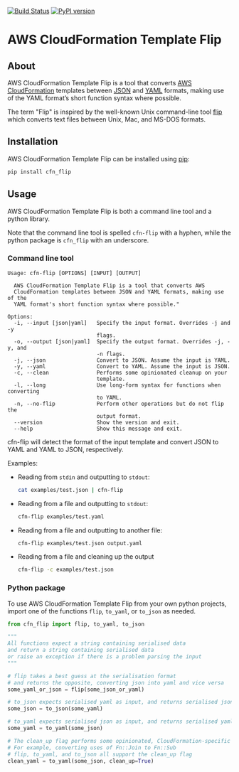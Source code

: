 [![Build Status](https://www.travis-ci.org/awslabs/aws-cfn-template-flip.svg?branch=master)](https://www.travis-ci.org/awslabs/aws-cfn-template-flip)
[![PyPI version](https://badge.fury.io/py/cfn_flip.svg)](https://badge.fury.io/py/cfn_flip)

# AWS CloudFormation Template Flip

## About

AWS CloudFormation Template Flip is a tool that converts [AWS CloudFormation](https://aws.amazon.com/cloudformation/) templates between [JSON](http://json.org/) and [YAML](http://yaml.org) formats, making use of the YAML format’s short function syntax where possible.

The term "Flip" is inspired by the well-known Unix command-line tool [flip](https://ccrma.stanford.edu/~craig/utility/flip/) which converts text files between Unix, Mac, and MS-DOS formats.

## Installation

AWS CloudFormation Template Flip can be installed using [pip](https://pip.pypa.io/en/stable/):

```bash
pip install cfn_flip
```

## Usage

AWS CloudFormation Template Flip is both a command line tool and a python library.

Note that the command line tool is spelled `cfn-flip` with a hyphen, while the python package is `cfn_flip` with an underscore.

### Command line tool

```
Usage: cfn-flip [OPTIONS] [INPUT] [OUTPUT]

  AWS CloudFormation Template Flip is a tool that converts AWS
  CloudFormation templates between JSON and YAML formats, making use of the
  YAML format's short function syntax where possible."

Options:
  -i, --input [json|yaml]   Specify the input format. Overrides -j and -y
                            flags.
  -o, --output [json|yaml]  Specify the output format. Overrides -j, -y, and
                            -n flags.
  -j, --json                Convert to JSON. Assume the input is YAML.
  -y, --yaml                Convert to YAML. Assume the input is JSON.
  -c, --clean               Performs some opinionated cleanup on your
                            template.
  -l, --long                Use long-form syntax for functions when converting
                            to YAML.
  -n, --no-flip             Perform other operations but do not flip the
                            output format.
  --version                 Show the version and exit.
  --help                    Show this message and exit.
```


cfn-flip will detect the format of the input template and convert JSON to YAML and YAML to JSON, respectively.

Examples:

* Reading from `stdin` and outputting to `stdout`:

    ```bash
    cat examples/test.json | cfn-flip
    ```

* Reading from a file and outputting to `stdout`:

    ```bash
    cfn-flip examples/test.yaml
    ```

* Reading from a file and outputting to another file:

    ```bash
    cfn-flip examples/test.json output.yaml
    ```

* Reading from a file and cleaning up the output

    ```bash
    cfn-flip -c examples/test.json
    ```

### Python package

To use AWS CloudFormation Template Flip from your own python projects, import one of the functions `flip`, `to_yaml`, or `to_json` as needed.

```python
from cfn_flip import flip, to_yaml, to_json

"""
All functions expect a string containing serialised data
and return a string containing serialised data
or raise an exception if there is a problem parsing the input
"""

# flip takes a best guess at the serialisation format
# and returns the opposite, converting json into yaml and vice versa
some_yaml_or_json = flip(some_json_or_yaml)

# to_json expects serialised yaml as input, and returns serialised json
some_json = to_json(some_yaml)

# to_yaml expects serialised json as input, and returns serialised yaml
some_yaml = to_yaml(some_json)

# The clean_up flag performs some opinionated, CloudFormation-specific sanitation of the input
# For example, converting uses of Fn::Join to Fn::Sub
# flip, to_yaml, and to_json all support the clean_up flag
clean_yaml = to_yaml(some_json, clean_up=True)
```
